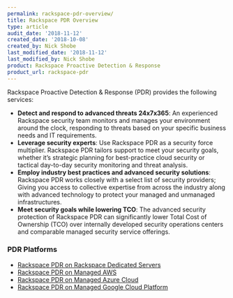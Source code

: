 ```yaml
---
permalink: rackspace-pdr-overview/
title: Rackspace PDR Overview
type: article
audit_date: '2018-11-12'
created_date: '2018-10-08'
created_by: Nick Shobe
last_modified_date: '2018-11-12'
last_modified_by: Nick Shobe
product: Rackspace Proactive Detection & Response
product_url: rackspace-pdr
---
```


Rackspace Proactive Detection & Response (PDR) provides the following services: 

- **Detect and respond to advanced threats 24x7x365**: An experienced Rackspace security team monitors and manages your environment around the clock, responding to threats based on your specific business needs and IT requirements.
- **Leverage security experts**: Use Rackspace PDR as a security force multiplier. Rackspace PDR tailors support to meet your security goals, whether it’s strategic planning for best-practice cloud security or tactical day-to-day security monitoring and threat analysis.
- **Employ industry best practices and advanced security solutions**: Rackspace PDR works closely with a select list of security providers; Giving you access to collective expertise from across the industry along with advanced technology to protect your managed and unmanaged infrastructures.
- **Meet security goals while lowering TCO**: The advanced security protection of Rackspace PDR can significantly lower Total Cost of Ownership (TCO) over internally developed security operations centers and comparable managed security service offerings.

### PDR Platforms

- [Rackspace PDR on Rackspace Dedicated Servers](/how-to/rackspace-pdr-dedicated-servers/)
- [Rackspace PDR on Managed AWS](/how-to/rackspace-pdr-aws/)
- [Rackspace PDR on Managed Azure Cloud](/how-to/rackspace-pdr-azure/)
- [Rackspace PDR on Managed Google Cloud Platform](/how-to/rackspace-pdr-mgcp/)
